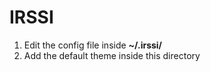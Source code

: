 # IRSSI

1. Edit the config file inside **~/.irssi/**
2. Add the default theme inside this directory
